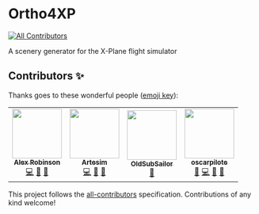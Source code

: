 # Ortho4XP
<!-- ALL-CONTRIBUTORS-BADGE:START - Do not remove or modify this section -->
[![All Contributors](https://img.shields.io/badge/all_contributors-4-orange.svg?style=flat-square)](#contributors-)
<!-- ALL-CONTRIBUTORS-BADGE:END -->
A scenery generator for the X-Plane flight simulator

## Contributors ✨

Thanks goes to these wonderful people ([emoji key](https://allcontributors.org/docs/en/emoji-key)):

<!-- ALL-CONTRIBUTORS-LIST:START - Do not remove or modify this section -->
<!-- prettier-ignore-start -->
<!-- markdownlint-disable -->
<table>
  <tr>
    <td align="center"><a href="https://github.com/girotobial"><img src="https://avatars.githubusercontent.com/u/57213333?v=4?s=100" width="100px;" alt=""/><br /><sub><b>Alex Robinson</b></sub></a><br /><a href="https://github.com/Ortho4XP/Ortho4XP/commits?author=girotobial" title="Code">💻</a> <a href="#ideas-girotobial" title="Ideas, Planning, & Feedback">🤔</a> <a href="#maintenance-girotobial" title="Maintenance">🚧</a></td>
    <td align="center"><a href="https://github.com/artesim"><img src="https://avatars.githubusercontent.com/u/38612405?v=4?s=100" width="100px;" alt=""/><br /><sub><b>Artesim</b></sub></a><br /><a href="https://github.com/Ortho4XP/Ortho4XP/commits?author=artesim" title="Code">💻</a> <a href="#ideas-artesim" title="Ideas, Planning, & Feedback">🤔</a> <a href="#maintenance-artesim" title="Maintenance">🚧</a></td>
    <td align="center"><a href="https://github.com/OldSubSailor"><img src="https://avatars.githubusercontent.com/u/54075170?v=4?s=100" width="100px;" alt=""/><br /><sub><b>OldSubSailor</b></sub></a><br /><a href="#ideas-OldSubSailor" title="Ideas, Planning, & Feedback">🤔</a></td>
    <td align="center"><a href="https://github.com/oscarpilote"><img src="https://avatars.githubusercontent.com/u/24352598?v=4?s=100" width="100px;" alt=""/><br /><sub><b>oscarpilote</b></sub></a><br /><a href="#ideas-oscarpilote" title="Ideas, Planning, & Feedback">🤔</a> <a href="https://github.com/Ortho4XP/Ortho4XP/commits?author=oscarpilote" title="Code">💻</a> <a href="#design-oscarpilote" title="Design">🎨</a> <a href="#question-oscarpilote" title="Answering Questions">💬</a></td>
  </tr>
</table>

<!-- markdownlint-restore -->
<!-- prettier-ignore-end -->

<!-- ALL-CONTRIBUTORS-LIST:END -->

This project follows the [all-contributors](https://github.com/all-contributors/all-contributors) specification. Contributions of any kind welcome!
